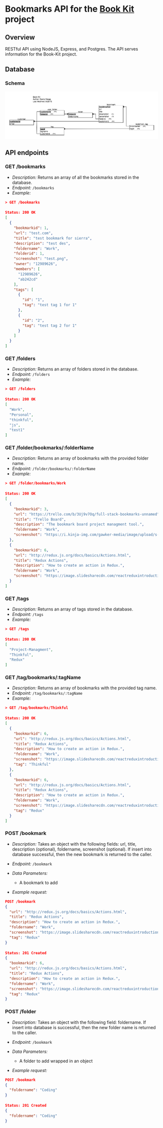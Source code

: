 # Bookmarks API for the [**Book Kit**](https://github.com/robbykim/bookmarks-fullstack) project

## Overview

RESTful API using NodeJS, Express, and Postgres. The API serves information for the Book-Kit project.

## Database

### Schema

![Schema](documentation/diagrams/bookmark_database_schema_sep28_16.png)

## API endpoints

### GET /bookmarks

- _Description:_ Returns an array of all the bookmarks stored in the database.
- _Endpoint:_ `/bookmarks`
- _Example:_

```json
> GET /bookmarks

Status: 200 OK
[
  {
    "bookmarkid": 1,
    "url": "test.com",
    "title": "test bookmark for sierra",
    "description": "test des",
    "foldername": "Work",
    "folderid": 1,
    "screenshot": "test.png",
    "owner": "12989626",
    "members": [
      "12989626",
      "ab242cd"
    ],
    "tags": [
      {
        "id": "1",
        "tag": "test tag 1 for 1"
      },
      {
        "id": "2",
        "tag": "test tag 2 for 1"
      }
    ]
  }
]
```

### GET /folders

- _Description:_ Returns an array of folders stored in the database.
- _Endpoint:_ `/folders`
- _Example:_

```json
> GET /folders

Status: 200 OK
[
  "Work",
  "Personal",
  "thinkful",
  "js",
  "test1"
]
```

### GET /folder/bookmarks/:folderName

- _Description:_ Returns an array of bookmarks with the provided folder name.
- _Endpoint:_ `/folder/bookmarks/:folderName`
- _Example:_

```json
> GET /folder/bookmarks/Work

Status: 200 OK
[
  {
    "bookmarkid": 3,
    "url": "https://trello.com/b/3Uj9v7Oq/full-stack-bookmarks-unnamed",
    "title": "Trello Board",
    "description": "The bookmark board project managment tool.",
    "foldername": "Work",
    "screenshot": "https://i.kinja-img.com/gawker-media/image/upload/s--mWjnesG_--/18ixcsrp44y9gjpg.jpg"
  },
  {
    "bookmarkid": 6,
    "url": "http://redux.js.org/docs/basics/Actions.html",
    "title": "Redux Actions",
    "description": "How to create an action in Redux.",
    "foldername": "Work",
    "screenshot": "https://image.slidesharecdn.com/reactreduxintroduction-151124165017-lva1-app6891/95/react-redux-introduction-33-638.jpg?cb=1448383914"
  }
]
```

### GET /tags

- _Description:_ Returns an array of tags stored in the database.
- _Endpoint:_ `/tags`
- _Example:_

```json
> GET /tags

Status: 200 OK
[
  "Project-Managment",
  "Thinkful",
  "Redux"
]
```

### GET /tag/bookmarks/:tagName

- _Description:_ Returns an array of bookmarks with the provided tag name.
- _Endpoint:_ `/tag/bookmarks/:tagName`
- _Example:_

```json
> GET /tag/bookmarks/Thinkful

Status: 200 OK
[
  {
    "bookmarkid": 6,
    "url": "http://redux.js.org/docs/basics/Actions.html",
    "title": "Redux Actions",
    "description": "How to create an action in Redux.",
    "foldername": "Work",
    "screenshot": "https://image.slidesharecdn.com/reactreduxintroduction-151124165017-lva1-app6891/95/react-redux-introduction-33-638.jpg?cb=1448383914",
    "tag": "Thinkful"
  },
  {
    "bookmarkid": 6,
    "url": "http://redux.js.org/docs/basics/Actions.html",
    "title": "Redux Actions",
    "description": "How to create an action in Redux.",
    "foldername": "Work",
    "screenshot": "https://image.slidesharecdn.com/reactreduxintroduction-151124165017-lva1-app6891/95/react-redux-introduction-33-638.jpg?cb=1448383914",
    "tag": "Redux"
  }
]
```

### POST /bookmark

- _Description:_ Takes an object with the following fields: url, title, description (optional), foldername, screenshot (optional). If insert into database successful, then the new bookmark is returned to the caller.
- _Endpoint:_ `/bookmark`
- _Data Parameters:_

  - A bookmark to add

- _Example request:_

```json
POST /bookmark
{
  "url": "http://redux.js.org/docs/basics/Actions.html",
  "title": "Redux Actions",
  "description": "How to create an action in Redux.",
  "foldername": "Work",
  "screenshot": "https://image.slidesharecdn.com/reactreduxintroduction-151124165017-lva1-app6891/95/react-redux-introduction-33-638.jpg?cb=1448383914",
  "tag": "Redux"
}

Status: 201 Created
{
  "bookmarkid": 6,
  "url": "http://redux.js.org/docs/basics/Actions.html",
  "title": "Redux Actions",
  "description": "How to create an action in Redux.",
  "foldername": "Work",
  "screenshot": "https://image.slidesharecdn.com/reactreduxintroduction-151124165017-lva1-app6891/95/react-redux-introduction-33-638.jpg?cb=1448383914",
  "tag": "Redux"
}
```

### POST /folder

- _Description:_ Takes an object with the following field: foldername. If insert into database is successful, then the new folder name is returned to the caller.
- _Endpoint:_ `/bookmark`
- _Data Parameters:_

  - A folder to add wrapped in an object

- _Example request:_

```json
POST /bookmark
{
  "foldername": "Coding"
}

Status: 201 Created
{
  "foldername": "Coding"
}
```
